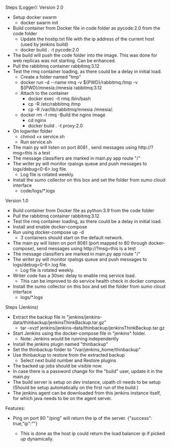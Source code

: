 Steps (Logger):
Version 2.0
- Setup docker swarm
  - docker swarm init
- Build container from Docker file in code folder as pycode:2.0 from the code folder
  - Update the hostip.txt file with the ip address of the current host (used by jenkins build)
  - docker build . -t pycode:2.0
- The build will push the code folder into the image. This was done for web replicas was not starting. Can be enhanced.
- Pull the rabbitmq container rabbitmq:3.12
- Test the rmq container loading, as there could be a delay in initial load.
  - Create a folder named "tmp"
  - docker run -d --name rmq -v ${PWD}/rabbitmq:/tmp -v ${PWD}/mnesia:/mnesia rabbitmq:3.12
  - Attach to the container
    - docker exec -it rmq /bin/bash
    - cp -R /etc/rabbitmq /tmp
    - cp -R /var/lib/rabbitmq/mnesia /mnesia/. 
  - docker rm -f rmq 
-Build the nginx image
    - cd nginx
    - docker build . -t proxy:2.0
- On logwriter folder
  - chmod +x service.sh
  - Run service.sh
- The main py will listen on port 8081 , send messages using http://<server>?msg=this is a test
-   The message classifiers are marked in main.py app route "/"
- The writer py will monitor rpalogs queue and push messages to logs/debug<0-6>.log file. 
  - Log file is rotated weekly.
- Install the sumo collector on this box and set the folder from sumo cloud interface
  - code/logs/*.logs



Version 1.0
- Build container from Docker file as python:3.9 from the code folder
- Pull the rabbitmq container rabbitmq:3.12
- Test the rmq container loading, as there could be a delay in initial load.
- Install and enable docker-compose
- Run using docker-compose up -d
  - 3 containers should start on the default network.
- The main py will listen on port 8081 (port mapped to 80 through docker-compose), send messages using http://<server>?msg=this is a test
-   The message classifiers are marked in main.py app route "/"
- The writer py will monitor rpalogs queue and push messages to logs/debug<0-6>.log file. 
  - Log file is rotated weekly.
- Writer code has a 30sec delay to enable rmq service load.
  - This can be improved to do service health check in docker compose.
- Install the sumo collector on this box and set the folder from sumo cloud interface
  - logs/*.logs

Steps (Jenkins)
- Extract the backup file in "jenkins/jenkins-data/thinbackup/jenkinsThinkBackup.tar.gz"
  - tar –xvzf jenkins/jenkins-data/thinbackup/jenkinsThinkBackup.tar.gz
- Start  Jenkins using the docker-compose file in "jenkins" folder.
  - Note: Jenkins would be running independently 
- Install the jenkins plugin named "thinbackup"
- Set the thinbackup folder to "/var/jenkins_home/thinbackup"
- Use thinbackup to restore from the extracted backup
  - Select next build number and Restore plugins
- The backed up jobs should be visible now.
- In case there is a password change for the "build" user, update it in the main.py
- The build server is setup on dev instance, uipath cli needs to be setup (Should be setup automatically on the first run of the build.)
- The jenkins agent can be downloaded from this jenkins instance itself, for which java needs to be on the agent server.

Features:
- Ping on port 80 "/ping" will return the ip of the server. {"success": true,"ip":"<read from the hostip.txt>"}
  - This is done as the host ip could return the load balancer ip if picked up dynamically.